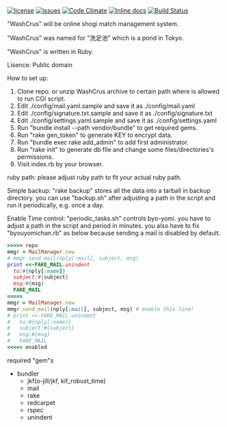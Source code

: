 [![license](https://img.shields.io/badge/license-Public%20Domain-blue.svg)](https://github.com/o-jill/washcrus/)
[![issues](https://img.shields.io/github/issues/o-jill/washcrus.svg)](https://github.com/o-jill/washcrus/issues/)
[![Code Climate](https://codeclimate.com/github/o-jill/washcrus/badges/gpa.svg)](https://codeclimate.com/github/o-jill/washcrus)
[![Inline docs](http://inch-ci.org/github/o-jill/washcrus.svg?branch=master)](http://inch-ci.org/github/o-jill/washcrus)
[![Build Status](https://travis-ci.org/o-jill/washcrus.svg?branch=master)](https://travis-ci.org/o-jill/washcrus)

"WashCrus" will be online shogi match management system.

"WashCrus" was named for "洗足池" which is a pond in Tokyo.

"WashCrus" is written in Ruby.

Lisence: Public domain

How to set up:
1. Clone repo. or unzip WashCrus archive to certain path where is allowed to run CGI script.
2. Edit ./config/mail.yaml.sample and save it as ./config/mail.yaml
3. Edit ./config/signature.txt.sample and save it as ./config/signature.txt
4. Edit ./config/settings.yaml.sample and save it as ./config/settings.yaml
5. Run "bundle install --path vendor/bundle" to get required gems.
6. Run "rake gen_token" to generate KEY to encrypt data.
7. Run "bundle exec rake add_admin" to add first administrator.
8. Run "rake init" to generate db file and change some files/directories's permissions.
9. Visit index.rb by your browser.

ruby path:
please adjust ruby path to fit your actual ruby path.

Simple backup:
"rake backup" stores all the data into a tarball in backup directory.
you can use "backup.sh" after adjusting a path in the script and run it periodically, e.g. once a day.

Enable Time control:
"periodic_tasks.sh" controls byo-yomi.
you have to adjust a path in the script and period in minutes.
you also have to fix "byouyomichan.rb" as below because sending a mail is disabled by default.
```ruby
>>>>> repo
mmgr = MailManager.new
# mmgr.send_mail(nply[:mail], subject, msg)
print <<-FAKE_MAIL.unindent
  to:#{nply[:name]}
  subject:#{subject}
  msg:#{msg}
  FAKE_MAIL
=====
mmgr = MailManager.new
mmgr.send_mail(nply[:mail], subject, msg) # enable this line!
# print <<-FAKE_MAIL.unindent
#   to:#{nply[:name]}
#   subject:#{subject}
#   msg:#{msg}
#   FAKE_MAIL
<<<<< enabled
```

required "gem"s
* bundler
  * jkf(o-jill/jkf, kif_robust_time)
  * mail
  * rake
  * redcarpet
  * rspec
  * unindent
